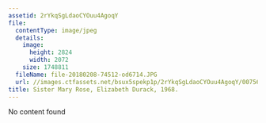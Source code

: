 ```yaml
---
assetid: 2rYkqSgLdaoCYOuu4AgoqY
file:
  contentType: image/jpeg
  details:
    image:
      height: 2824
      width: 2072
    size: 1748811
  fileName: file-20180208-74512-od6714.JPG
  url: //images.ctfassets.net/bsux5spekp1p/2rYkqSgLdaoCYOuu4AgoqY/00756451abae8df256f54a12b9196945/file-20180208-74512-od6714.JPG
title: Sister Mary Rose, Elizabeth Durack, 1968.
---
```

No content found